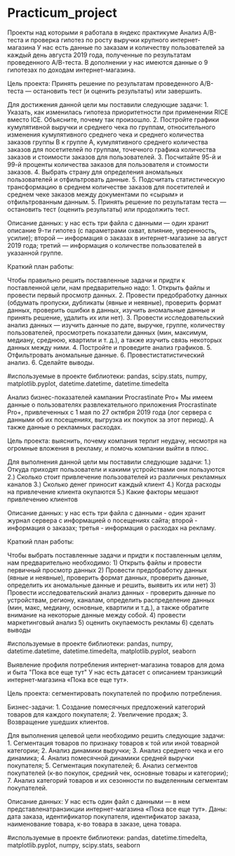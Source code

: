 # Practicum_project
Проекты над которыми я работала в яндекс практикуме
Анализ А/В-теста и проверка гипотез по росту выручки крупного интернет-магазина
У нас есть данные по заказам и количеству пользователей за каждый день августа 2019 года, полученные по результатам проведенного А/В-теста. В дополнении у нас имеются данные о 9 гипотезах по доходам интернет-магазина.

Цель проекта: Принять решение по результатам проведенного А/В-теста — остановить тест (и оценить результаты) или завершить.

Для достижения данной цели мы поставили следующие задачи: 1. Указать, как изменилась гипотеза приоритетности при применении RICE вместо ICE. Объясните, почему так произошло. 2. Постройте графики кумулятивной выручки и среднего чека по группам, относительного изменения кумулятивного среднего чека и среднего количества заказов группы B к группе A, кумулятивного среднего количества заказов для посетителей по группам, точечного графика количества заказов и стоимости заказов для пользователей. 3. Посчитайте 95-й и 99-й проценты количества заказов для пользователя и стоимости заказов. 4. Выбрать страну для определения аномальных пользователей и отфильтровать данные. 5. Подсчитать статистическую трансформацию в среднем количестве заказов для посетителей и среднем чеке заказов между документами по «сырым» и отфильтрованным данным. 5. Принять решение по результатам теста — остановить тест (оценить результаты) или продолжить тест.

Описание данных: у нас есть три файла с данными — один хранит описание 9-ти гипотез (с параметрами охват, влияние, уверенность, усилие); второй — информация о заказах в интернет-магазине за август 2019 года; третий — информация о количестве пользователей в указанной группе.

Краткий план работы:

Чтобы правильно решить поставленные задачи и придти к поставленной цели, нам предварительно надо: 1. Открыть файлы и провести первый просмотр данных. 2. Провести предобработку данных (обдумать пропуски, дубликаты (явные и неявные), проверить формат данных, проверить ошибки в данных, изучить аномальные данные и принять решение, удалить их или нет). 3. Провести исследовательский анализ данных — изучить данные по дате, выручке, группе, количеству пользователей, просмотреть показатели данных (мин, максимум, медиану, среднюю, квартили и т. д.), а также изучить связь некоторых данных между ними. 4. Постройте и проведите анализ графиков. 5. Отфильтровать аномальные данные. 6. Провестистатистический анализ. 6. Сделайте выводы.

#используемые в проекте библиотеки: pandas, scipy.stats, numpy, matplotlib.pyplot, datetime.datetime, datetime.timedelta

Анализ бизнес-показателей кампании Procrastinate Pro+
Мы имеем данные о пользователях развлекательного приложения Procrastinate Pro+, привлеченных с 1 мая по 27 октября 2019 года (лог сервера с данными об их посещениях, выгрузка их покупок за этот период). А также данные о рекламных расходах.

Цель проекта: выяснить, почему компания терпит неудачу, несмотря на огромные вложения в рекламу, и помочь компании выйти в плюс.

Для выполнения данной цели мы поставили следующие задачи: 1.) Откуда приходят пользователи и какими устройствами они пользуются 2.) Сколько стоит привлечение пользователей из различных рекламных каналов 3.) Сколько денег приносит каждый клиент 4.) Когда расходы на привлечение клиента окупаются 5.) Какие факторы мешают привлечению клиентов

Описание данных: у нас есть три файла с данными - один хранит журнал сервера с информацией о посещениях сайта; второй - информация о заказах; третья - информация о расходах на рекламу.

Краткий план работы:

Чтобы выбрать поставленные задачи и придти к поставленным целям, нам предварительно необходимо: 1) Открыть файлы и провести первичный просмотр данных 2) Провести предобработку данных (явные и неявные), проверить формат данных, проверить данные, определить их аномальные данные и решить, выявить их или нет) 3) Провести исследовательский анализ данных - проверить данные по устройствам, региону, каналам, определить распределение данных (мин, макс, медиану, основные, квартили и т.д.), а также обратите внимание на некоторые данные между собой. 4) провести маркетинговый анализ 5) оценить окупаемость рекламы 6) сделать выводы

#используемые в проекте библиотеки: pandas, numpy, datetime.datetime, datetime.timedelta, matplotlib.pyplot, seaborn

Выявление профиля потребления интернет-магазина товаров для дома и быта "Пока все еще тут"
У нас есть датасет с описанием транзикций интернет-магазина «Пока все еще тут».

Цель проекта: сегментировать покупателей по профилю потребления.

Бизнес-задачи: 1. Создание помесячных предложений категорий товаров для каждого покупателя; 2. Увеличение продаж; 3. Возвращение ушедших клиентов.

Для выполнения целевой цели необходимо решить следующие задачи: 1. Сегментация товаров по признаку товаров к той или иной товарной категории; 2. Анализ динамики выручки; 3. Анализ среднего чека и его динамика; 4. Анализ помесячной динамики средней выручки покупателя; 5. Сегментация покупателей; 6. Анализ сегментов покупателей (к-во покупок, средний чек, основные товары и категории); 7. Анализ категорий товаров и их сезонности по выделенным сегментам покупателей.

Описание данных: У нас есть один файл с данными — в нем представлена ​​транзикции интернет-магазина «Пока все еще тут». Даны: дата заказа, идентификатор покупателя, идентификатор заказа, наименование товара, к-во товара в заказе, цена товара.

#используемые в проекте библиотеки: pandas, datetime.timedelta, matplotlib.pyplot, numpy, scipy.stats, seaborn
